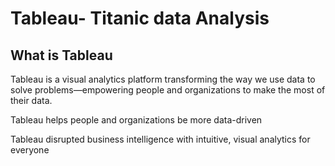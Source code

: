 # Tableau- Titanic data Analysis
## What is Tableau

Tableau is a visual analytics platform transforming the way we use data to solve problems—empowering people and organizations to make the most of their data.

Tableau helps people and organizations be more data-driven


Tableau disrupted business intelligence with intuitive, visual analytics for everyone
